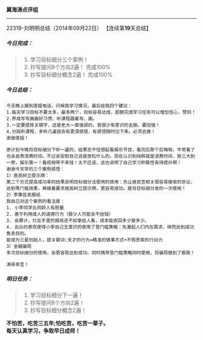 **冀海涛点评组**

------

22319-刘明明总结（2014年09月22日）
【连续第**19**天总结】

##### __今日完成：__
>1. 学习目标细分三个案例！   
>2. 抄写提问8个方向2遍！   完成100%
>3. 抄写目标细分概念2遍！  完成100%

##### __今日总结：__
    今天晚上接到莲姐电话，问候我学习情况，最后给我四个建议：
    1.每天学习目标不要太多，最多两个，目标容易达成，超额完成学习任务可以增加信心，赞同！
    2.养成写写画画好习惯，听课程跟着写、画。
    3.一定要提炼关键字，这是老大一直强调的，我很少有意识的去做。要加强！
    4.分段听课程，多听几遍就会有更深感悟，有感悟随时记下来。必须去做！
    谢谢莲姐！
    
    原计划今晚将目标细分下听一遍的，结果忍不住想起看娱乐节目，看完后那个后悔呀。平常看了也会自责浪费时间，不过会安慰自己说是放松什么的。现在认识到纯粹就是浪费时间，放三大到一旁，娱乐第一！看视频带不来钱！太不应该，这也说明了自己学习积极性有待提升啊！
    谢谢今天学的三个案例感悟：
    1）居民树立提示牌：
    第二个方式提高成功率的结果说明目标细分法使用的效用：先让居民签相关很容易接收的协议，达到等门槛效果，再接着要求居民树立提示牌，更容易成功。是将目标细分发的一次使用！
    2）李秉哲卖报纸
    我自己对这个案例的看法是：
    1. 小李同学比同龄人有胆量
    2. 善于利用成人的道德行为（极少人可能会不给钱）
    3. 会算计，烂在手里的报纸还不如拿给人看，成本能收回多少是多少。
    4. 出众的表现使得小李自己无意识的使用了登门槛策略：先激起人们内在需求，继而达到成功售卖目的。
    能成为三星创始人，提关键词:天才的行为=精准的做事方式+不假思索的行动力
    3）金融骗局
    多次目标细分的使用，会更容易达到成功。同时携带登门槛策略同时使用，将骗局做到了极致！
    
    涛哥幸苦！
##### __明日任务：__
>1. 学习目标细分下一遍！
>2. 抄写提问8个方向2遍！
>3. 抄写目标细分概念2遍！

**不怕苦，吃苦三五年;怕吃苦，吃苦一辈子。**  
**每天认真学习，争取早日成师！**